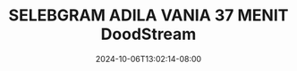 --- 
title: "SELEBGRAM ADILA VANIA 37 MENIT  DoodStream"
description: "nonton bokeh SELEBGRAM ADILA VANIA 37 MENIT  DoodStream simontok durasi panjang baru"
date: 2024-10-06T13:02:14-08:00
file_code: "jtkd06uzqkhq"
draft: false
cover: "d8qma2nt5o8ss6ij.jpg"
tags: ["SELEBGRAM", "ADILA", "VANIA", "MENIT", "DoodStream", "bokep-indo", "bokep-viral", "bokep-ig"]
length: 2218
fld_id: "1483099"
foldername: "Adila vania telegram"
categories: ["Adila vania telegram"]
views: 0
---
